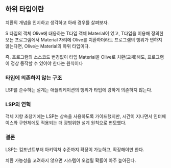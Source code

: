 ## **하위 타입이란**

치환의 개념을 인지하고 생각하고 아래 경우를 살펴보자.

S 타입의 객체 Olive에 대응하는 T타입 객체 Material이 있고, T타입을 이용해 정의한 모든 프로그램에서 Material 자리에 Olive를 치환하더라도 프로그램의 행위가 변하지 않는다면, Olive는 Material의 하위 타입이다.

즉, 프로그램의 소스코드 변경없이 타입 Material을 Olive로 치환(교체)해도, 프로그램이 정상 동작할 수 있어야 한다는 원칙이다

### 타입에 의존하지 않는 구조

LSP를 준수하는 설계는 애플리케이션의 행위가 타입에 강하게 의존하지 않는다.

### LSP의 연혁

객체 지향 초창기에는 LSP는 상속을 사용하도록 가이드했지만, 시간이 지나면서 인터페이스와 구현체에도 적용되는 더 광범위한 설계 원칙으로 변모했다.

### 결론

LSP는 컴포넌트부터 아키텍처 수준까지 확장이 가능하고, 확장해야만 한다.

치환 가능성을 고려하지 않으면 시스템이 오염될 확률이 아주 높아진다.